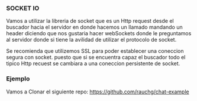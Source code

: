 ### SOCKET IO

Vamos a utilizar la libreria de socket que es un Http request desde el buscador hacia el servidor en donde hacemos un llamado mandando un header diciendo que nos gustaria hacer webSockets donde le preguntamos al servidor donde si tiene la avilidad de utilizar el protocolo de socket.

Se recomienda que utilizemos SSL para poder establecer una coneccion segura con socket. puesto que si se encuentra capaz el buscador todo el tipico Http recuest se cambiara a una coneccion persistente de socket.

### Ejemplo

Vamos a Clonar el siguiente repo: https://github.com/rauchg/chat-example
